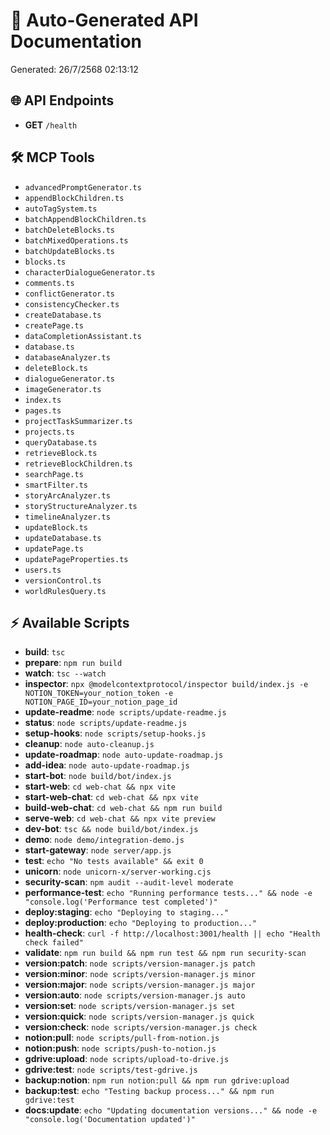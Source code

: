 # 📖 Auto-Generated API Documentation

Generated: 26/7/2568 02:13:12

## 🌐 API Endpoints

- **GET** `/health`

## 🛠️ MCP Tools

- `advancedPromptGenerator.ts`
- `appendBlockChildren.ts`
- `autoTagSystem.ts`
- `batchAppendBlockChildren.ts`
- `batchDeleteBlocks.ts`
- `batchMixedOperations.ts`
- `batchUpdateBlocks.ts`
- `blocks.ts`
- `characterDialogueGenerator.ts`
- `comments.ts`
- `conflictGenerator.ts`
- `consistencyChecker.ts`
- `createDatabase.ts`
- `createPage.ts`
- `dataCompletionAssistant.ts`
- `database.ts`
- `databaseAnalyzer.ts`
- `deleteBlock.ts`
- `dialogueGenerator.ts`
- `imageGenerator.ts`
- `index.ts`
- `pages.ts`
- `projectTaskSummarizer.ts`
- `projects.ts`
- `queryDatabase.ts`
- `retrieveBlock.ts`
- `retrieveBlockChildren.ts`
- `searchPage.ts`
- `smartFilter.ts`
- `storyArcAnalyzer.ts`
- `storyStructureAnalyzer.ts`
- `timelineAnalyzer.ts`
- `updateBlock.ts`
- `updateDatabase.ts`
- `updatePage.ts`
- `updatePageProperties.ts`
- `users.ts`
- `versionControl.ts`
- `worldRulesQuery.ts`

## ⚡ Available Scripts

- **build**: `tsc`
- **prepare**: `npm run build`
- **watch**: `tsc --watch`
- **inspector**: `npx @modelcontextprotocol/inspector build/index.js -e NOTION_TOKEN=your_notion_token -e NOTION_PAGE_ID=your_notion_page_id`
- **update-readme**: `node scripts/update-readme.js`
- **status**: `node scripts/update-readme.js`
- **setup-hooks**: `node scripts/setup-hooks.js`
- **cleanup**: `node auto-cleanup.js`
- **update-roadmap**: `node auto-update-roadmap.js`
- **add-idea**: `node auto-update-roadmap.js`
- **start-bot**: `node build/bot/index.js`
- **start-web**: `cd web-chat && npx vite`
- **start-web-chat**: `cd web-chat && npx vite`
- **build-web-chat**: `cd web-chat && npm run build`
- **serve-web**: `cd web-chat && npx vite preview`
- **dev-bot**: `tsc && node build/bot/index.js`
- **demo**: `node demo/integration-demo.js`
- **start-gateway**: `node server/app.js`
- **test**: `echo "No tests available" && exit 0`
- **unicorn**: `node unicorn-x/server-working.cjs`
- **security-scan**: `npm audit --audit-level moderate`
- **performance-test**: `echo "Running performance tests..." && node -e "console.log('Performance test completed')"`
- **deploy:staging**: `echo "Deploying to staging..."`
- **deploy:production**: `echo "Deploying to production..."`
- **health-check**: `curl -f http://localhost:3001/health || echo "Health check failed"`
- **validate**: `npm run build && npm run test && npm run security-scan`
- **version:patch**: `node scripts/version-manager.js patch`
- **version:minor**: `node scripts/version-manager.js minor`
- **version:major**: `node scripts/version-manager.js major`
- **version:auto**: `node scripts/version-manager.js auto`
- **version:set**: `node scripts/version-manager.js set`
- **version:quick**: `node scripts/version-manager.js quick`
- **version:check**: `node scripts/version-manager.js check`
- **notion:pull**: `node scripts/pull-from-notion.js`
- **notion:push**: `node scripts/push-to-notion.js`
- **gdrive:upload**: `node scripts/upload-to-drive.js`
- **gdrive:test**: `node scripts/test-gdrive.js`
- **backup:notion**: `npm run notion:pull && npm run gdrive:upload`
- **backup:test**: `echo "Testing backup process..." && npm run gdrive:test`
- **docs:update**: `echo "Updating documentation versions..." && node -e "console.log('Documentation updated')"`


